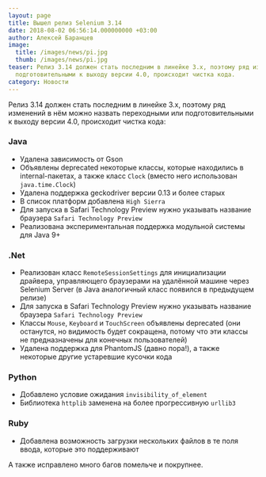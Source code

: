 ```yaml
---
layout: page
title: Вышел релиз Selenium 3.14
date: 2018-08-02 06:56:14.000000000 +03:00
author: Алексей Баранцев
image:
  title: /images/news/pi.jpg
  thumb: /images/news/pi.jpg
teaser: Релиз 3.14 должен стать последним в линейке 3.x, поэтому ряд изменений в нём можно назвать переходными или
  подготовительными к выходу версии 4.0, происходит чистка кода.
category: Новости
---
```

Релиз 3.14 должен стать последним в линейке 3.x, поэтому ряд изменений в нём можно назвать переходными или
подготовительными к выходу версии 4.0, происходит чистка кода:

### Java

* Удалена зависимость от Gson
* Объявлены deprecated некоторые классы, которые находились в internal-пакетах, а также класс `Clock` (вместо него
  использован `java.time.Clock`)
* Удалена поддержка geckodriver версии 0.13 и более старых
* В список платформ добавлена `High Sierra`
* Для запуска в Safari Technology Preview нужно указывать название браузера `Safari Technology Preview`
* Реализована экспериментальная поддержка модульной системы для Java 9+

### .Net

* Реализован класс `RemoteSessionSettings` для инициализации драйвера, управляющего браузерами на удалённой машине через
  Selenium Server (в Java аналогичный класс появился в предыдущем релизе)
* Для запуска в Safari Technology Preview нужно указывать название браузера `Safari Technology Preview`
* Классы `Mouse`, `Keyboard` и `TouchScreen` объявлены deprecated (они останутся, но видимость будет сокращена, потому
  что эти классы не предназначены для конечных пользователей)
* Удалена поддержка для PhantomJS (давно пора!), а также некоторые другие устаревшие кусочки кода

### Python

* Добавлено условие ожидания `invisibility_of_element`
* Библиотека `httplib` заменена на более прогрессивную `urllib3`

### Ruby

* Добавлена возможность загрузки нескольких файлов в те поля ввода, которые это поддерживают

А также исправлено много багов помельче и покрупнее.
